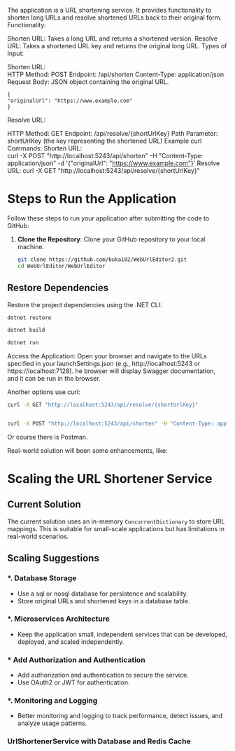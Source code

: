 

The application is a URL shortening service. It provides functionality to shorten long URLs and resolve shortened URLs back to their original form.  
Functionality:

Shorten URL: Takes a long URL and returns a shortened version.
Resolve URL: Takes a shortened URL key and returns the original long URL.
Types of Input:

Shorten URL:  
HTTP Method: POST
Endpoint: /api/shorten
Content-Type: application/json
Request Body: JSON object containing the original URL.
```
{
"originalUrl": "https://www.example.com"
}
```

Resolve URL: 

HTTP Method: GET
Endpoint: /api/resolve/{shortUrlKey}
Path Parameter: shortUrlKey (the key representing the shortened URL)
Example curl Commands:
Shorten URL:  
curl -X POST "http://localhost:5243/api/shorten" -H "Content-Type: application/json" -d '{"originalUrl": "https://www.example.com"}'
Resolve URL:
curl -X GET "http://localhost:5243/api/resolve/{shortUrlKey}"

# Steps to Run the Application

Follow these steps to run your application after submitting the code to GitHub:

1. **Clone the Repository**:
   Clone your GitHub repository to your local machine.
   ```sh
   git clone https://github.com/buka102/WebUrlEditor2.git
   cd WebUrlEditor/WebUrlEditor
   ```

## Restore Dependencies

Restore the project dependencies using the .NET CLI:
```bash
dotnet restore
```
```bash
dotnet build
```

```bash
dotnet run
``` 
Access the Application: Open your browser and navigate to the URLs specified in your launchSettings.json (e.g., http://localhost:5243 or https://localhost:7128).
he browser will display Swagger documentation, and it can be run in the browser.

Another options use curl:
```bash
curl -X GET "http://localhost:5243/api/resolve/{shortUrlKey}"
```
```bash

curl -X POST "http://localhost:5243/api/shorten" -H "Content-Type: application/json" -d '{"originalUrl": "https://www.example.com"}'
```
Or course there is Postman.

Real-world solution will been some enhancements, like:
# Scaling the URL Shortener Service

## Current Solution
The current solution uses an in-memory `ConcurrentDictionary` to store URL mappings. This is suitable for small-scale applications but has limitations in real-world scenarios.

## Scaling Suggestions

### *. Database Storage
- Use a sql or nosql database for persistence and scalability.
- Store original URLs and shortened keys in a database table.

### *. Microservices Architecture
- Keep the application small, independent services that can be developed, deployed, and scaled independently.

### * Add Authorization and Authentication
- Add authorization and authentication to secure the service.
- Use OAuth2 or JWT for authentication.

### *. Monitoring and Logging
- Better monitoring and logging to track performance, detect issues, and analyze usage patterns.

### UrlShortenerService with Database and Redis Cache
